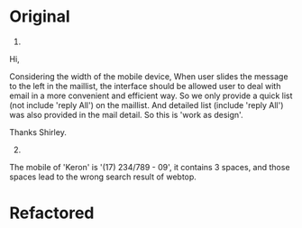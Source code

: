 # Original
1.
Hi,

Considering the width of the mobile device, When user slides the message to the left in the maillist, the interface should be allowed user to deal with email in a more convenient and efficient way. So we only provide a quick list (not include 'reply All') on the maillist. And detailed list (include 'reply All') was also provided  in the mail detail. So this is 'work as design'.

Thanks
Shirley.

2.
The mobile of 'Keron' is '(17) 234/789 - 09', it contains 3 spaces, and those spaces lead to the wrong search result of webtop.





# Refactored








